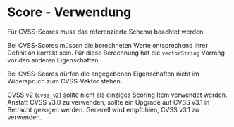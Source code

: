 # Score - Verwendung

Für CVSS-Scores muss das referenzierte Schema beachtet werden.

Bei CVSS-Scores müssen die berechneten Werte entsprechend ihrer Definition korrekt sein. Für diese Berechnung hat die `vectorString` Vorrang vor den anderen Eigenschaften.

Bei CVSS-Scores dürfen die angegebenen Eigenschaften nicht im Widerspruch zum CVSS-Vektor stehen.

CVSS v2 (`cvss_v2`) sollte nicht als einziges Scoring Item verwendet werden.
Anstatt CVSS v3.0 zu verwenden, sollte ein Upgrade auf CVSS v3.1 in Betracht gezogen werden.
Generell wird empfohlen, CVSS v3.1 zu verwenden.
